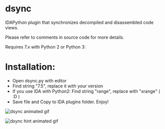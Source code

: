 # dsync

IDAPython plugin that synchronizes decompiled and disassembled code views.

Please refer to comments in source code for more details.

Requires 7.x with Python 2 or Python 3:

# Installation:
- Open dsync.py with editor
- Find string "7.5", replace it with your version
- If you use IDA with Python2: 
    Find string "range", replace with "xrange" ( :D )
- Save file and Copy to IDA plugins folder.
Enjoy!


![dsync animated gif](/rsrc/sync.gif?raw=true)

![dsync hint animated gif](/rsrc/hint.gif?raw=true)